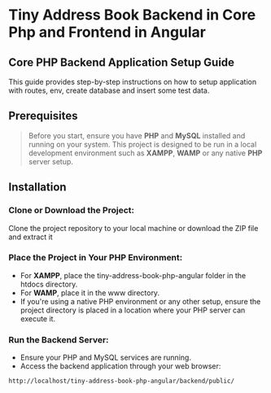# Tiny Address Book Backend in Core Php and Frontend in Angular

## Core PHP Backend Application Setup Guide

This guide provides step-by-step instructions on how to setup application with routes, env, create database and insert some test data.

## Prerequisites

> Before you start, ensure you have **PHP** and **MySQL** installed and running on your system. This project is designed to be run in a local development environment such as **XAMPP**, **WAMP** or any native **PHP** server setup.

## Installation

### Clone or Download the Project:

Clone the project repository to your local machine or download the ZIP file and extract it

### Place the Project in Your PHP Environment:

- For **XAMPP**, place the tiny-address-book-php-angular folder in the htdocs directory.
- For **WAMP**, place it in the www directory.
- If you're using a native PHP environment or any other setup, ensure the project directory is placed in a location where your PHP server can execute it.

### Run the Backend Server:

- Ensure your PHP and MySQL services are running.
- Access the backend application through your web browser:

```bash
http://localhost/tiny-address-book-php-angular/backend/public/
```
